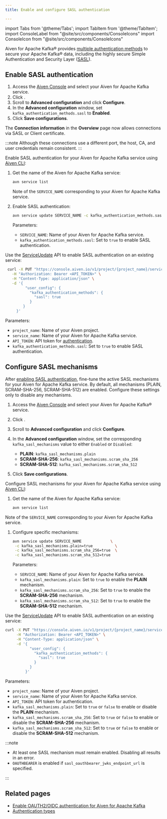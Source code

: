 ```yaml
---
title: Enable and configure SASL authentication

---
```

import Tabs from '@theme/Tabs';
import TabItem from '@theme/TabItem';
import ConsoleLabel from "@site/src/components/ConsoleIcons"
import ConsoleIcon from "@site/src/components/ConsoleIcons"

Aiven for Apache Kafka® provides [multiple authentication methods](/docs/products/kafka/concepts/auth-types) to secure your Apache Kafka® data, including the highly secure Simple Authentication and Security Layer ([SASL](https://en.wikipedia.org/wiki/Simple_Authentication_and_Security_Layer)).

## Enable SASL authentication

<Tabs groupId="config-methods">
<TabItem value="console" label="Aiven Console" default>

1. Access the [Aiven Console](https://console.aiven.io) and select your
   Aiven for Apache Kafka service.
1. Click <ConsoleLabel name="Service settings"/>.
1. Scroll to **Advanced configuration** and click **Configure**.
1. In the **Advanced configuration** window, set `kafka_authentication_methods.sasl` to
   **Enabled**.
1. Click **Save configurations**.

The **Connection information** in the **Overview** page now allows connections via SASL
or Client certificate.

:::note
Although these connections use a different port, the host, CA, and user
credentials remain consistent.
:::

</TabItem>
<TabItem value="cli" label="CLI">

Enable SASL authentication for your Aiven for Apache Kafka service using
[Aiven CLI](/docs/tools/cli):

1. Get the name of the Aiven for Apache Kafka service:

   ```bash
   avn service list
   ```

   Note of the `SERVICE_NAME` corresponding to your Aiven for Apache Kafka service.

1. Enable SASL authentication:

   ```bash
   avn service update SERVICE_NAME -c kafka_authentication_methods.sasl=true
   ```

   Parameters:

   - `SERVICE_NAME`: Name of your Aiven for Apache Kafka service.
   - `kafka_authentication_methods.sasl`: Set to `true` to enable SASL authentication.

</TabItem>
<TabItem value="api" label="API">

Use the [ServiceUpdate](https://api.aiven.io/doc/#tag/Service/operation/ServiceUpdate)
API to enable SASL authentication on an existing service:

  ```bash
   curl -X PUT "https://console.aiven.io/v1/project/{project_name}/service/{service_name}" \
     -H "Authorization: Bearer <API_TOKEN>" \
     -H "Content-Type: application/json" \
     -d '{
           "user_config": {
             "kafka_authentication_methods": {
               "sasl": true
             }
          }
       }'
   ```

   Parameters:

   - `project_name`: Name of your Aiven project.
   - `service_name`: Name of your Aiven for Apache Kafka service.
   - `API_TOKEN`: API token for [authentication](/docs/platform/howto/create_authentication_token).
   - `kafka_authentication_methods.sasl`: Set to `true` to enable SASL authentication.

</TabItem>
</Tabs>

## Configure SASL mechanisms

After [enabling SASL authentication](#enable-sasl-authentication), fine-tune the active SASL mechanisms for your
Aiven for Apache Kafka service. By default, all mechanisms (PLAIN, SCRAM-SHA-256,
SCRAM-SHA-512) are enabled. Configure these settings only to disable any mechanisms.

<Tabs groupId="config-methods">
<TabItem value="console" label="Aiven Console" default>

1. Access the [Aiven Console](https://console.aiven.io) and select your
   Aiven for Apache Kafka® service.
1. Click <ConsoleLabel name="Service settings"/>.
1. Scroll to **Advanced configuration** and click **Configure**.
1. In the **Advanced configuration** window, set the corresponding
   `kafka_sasl_mechanisms` value to either `Enabled` or `Disabled`:

   - **PLAIN**: `kafka_sasl_mechanisms.plain`
   - **SCRAM-SHA-256**: `kafka_sasl_mechanisms.scram_sha_256`
   - **SCRAM-SHA-512**: `kafka_sasl_mechanisms.scram_sha_512`

1. Click **Save configurations**.

</TabItem>
<TabItem value="cli" label="CLI">

Configure SASL mechanisms for your Aiven for Apache Kafka service using
[Aiven CLI](/docs/tools/cli):

1. Get the name of the Aiven for Apache Kafka service:

   ```bash
   avn service list
   ```

  Note of the `SERVICE_NAME` corresponding to your Aiven for Apache Kafka service.

1. Configure specific mechanisms:

   ```bash
   avn service update SERVICE_NAME             \
    -c kafka_sasl_mechanisms.plain=true          \
    -c kafka_sasl_mechanisms.scram_sha_256=true  \
    -c kafka_sasl_mechanisms.scram_sha_512=true
   ```

   Parameters:

   - `SERVICE_NAME`: Name of your Aiven for Apache Kafka service.
   - `kafka_sasl_mechanisms.plain`: Set to `true` to enable the **PLAIN** mechanism.
   - `kafka_sasl_mechanisms.scram_sha_256`: Set to `true` to enable the
     **SCRAM-SHA-256** mechanism.
   - `kafka_sasl_mechanisms.scram_sha_512`: Set to `true` to enable the
     **SCRAM-SHA-512** mechanism.

</TabItem>
<TabItem value="api" label="API">

Use the [ServiceUpdate](https://api.aiven.io/doc/#tag/Service/operation/ServiceUpdate)
API to enable SASL authentication on an existing service:

```bash
curl -X PUT "https://console.aiven.io/v1/project/{project_name}/service/{service_name}" \
     -H "Authorization: Bearer <API_TOKEN>" \
     -H "Content-Type: application/json" \
     -d '{
           "user_config": {
             "kafka_authentication_methods": {
               "sasl": true
             }
           }
         }'
```

Parameters:

- `project_name`: Name of your Aiven project.
- `service_name`: Name of your Aiven for Apache Kafka service.
- `API_TOKEN`: API token for authentication.
- `kafka_sasl_mechanisms.plain`: Set to `true` or `false` to enable or disable the
  **PLAIN** mechanism.
- `kafka_sasl_mechanisms.scram_sha_256`: Set to `true` or `false` to enable or disable
  the **SCRAM-SHA-256** mechanism.
- `kafka_sasl_mechanisms.scram_sha_512`: Set to `true` or `false` to enable or disable
  the **SCRAM-SHA-512** mechanism.

</TabItem>
</Tabs>

:::note

- At least one SASL mechanism must remain enabled. Disabling all results in an error.
- `OAUTHBEARER` is enabled if `sasl_oauthbearer_jwks_endpoint_url` is specified.

:::

## Related pages

- [Enable OAUTH2/OIDC authentication for Aiven for Apache Kafka](/docs/products/kafka/howto/enable-oidc)
- [Authentication types](/docs/products/kafka/concepts/auth-types)
